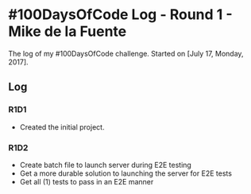 # #100DaysOfCode Log - Round 1 - Mike de la Fuente

The log of my #100DaysOfCode challenge. Started on [July 17, Monday, 2017].

## Log

### R1D1 
* Created the initial project.

### R1D2
* Create batch file to launch server during E2E testing
* Get a more durable solution to launching the server for E2E tests
* Get all (1) tests to pass in an E2E manner